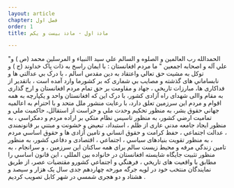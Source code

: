 ```yaml
---
layout: article
chapter: فصل اول 
order: 1
title: مادۀ اول - مادۀ بيست و يکم

---
```


"الحمدالله رب العالمين و الصلوه و السالم علي سيد االنبياء و المرسلين محمد (ص ) و علي آله و اصحابه اجمعين "
ما مردم افغانستان :
با ايمان راسخ به ذات پاک خداوند (ج ) و توکل به مشيت حق تعالي واعتقاد به دين مقدس اسالم ، با درک بي
عدالتي ھا و نابساماني ھاى گذشته و مصايب بي شمارى که بر کشورما وارد آمده است ، باتقدير از فداکارى ھا،
مبارزات تاريخي ، جھاد و مقاومت بر حق تمام مردم افغانستان و ارج گذارى به مقام واالى شھداى راه آزادى کشور،
با درک اين که افغانستان واحد و يکپارچه به ھمه اقوام و مردم اين سرزمين تعلق دارد، با رعايت منشور ملل متحد و
با احترام به اعالميه جھاني حقوق بشر، به منظور تحکيم وحدت ملي و حراست از استقالل، حاکميت ملي و
تماميت ارضي کشور، به منظور تاسيس نظام متکي بر اراده مردم و دمکراسي ، به منظور ايجاد جامعه مدني عارى
از ظلم ، استبداد، تبعيض و خشونت و مبتني بر قانونمندى ، عدالت اجتماعي ، حفظ کرامت و حقوق انساني و
تامين آزادى ھا و حقوق اساسي مردم ، به منظور تقويت بنيادھاى سياسي ، اجتماعي ، اقتصادى و دفاعي کشور،
به منظور تامين زندگي مرفه و محيط زيست سالم براى ھمه ساکنان اين سرزمين ، و سرانجام ، به منظور تثبيت
جايگاه شايسته افغانستان در خانواده بين المللي ، اين قانون اساسي را مطابق با واقعيت ھاى تاريخي ، فرھنگي و
اجتماعي کشورو مقتضيات عصر، از طريق نمايندگان منتخب خود در لويه جرگه مورخه چھاردھم جدى سال يک ھزار
و سيصد و ھشتاد و دو ھجرى شمسي در شھر کابل تصويب کرديم .  

